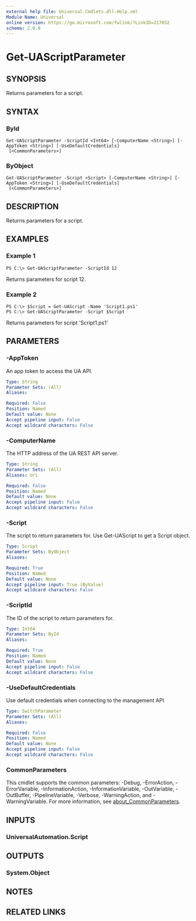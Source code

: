```yaml
---
external help file: Universal.Cmdlets.dll-Help.xml
Module Name: Universal
online version: https://go.microsoft.com/fwlink/?LinkID=217032
schema: 2.0.0
---
```


# Get-UAScriptParameter

## SYNOPSIS
Returns parameters for a script.

## SYNTAX

### ById
```
Get-UAScriptParameter -ScriptId <Int64> [-ComputerName <String>] [-AppToken <String>] [-UseDefaultCredentials]
 [<CommonParameters>]
```

### ByObject
```
Get-UAScriptParameter -Script <Script> [-ComputerName <String>] [-AppToken <String>] [-UseDefaultCredentials]
 [<CommonParameters>]
```

## DESCRIPTION
Returns parameters for a script.

## EXAMPLES

### Example 1
```
PS C:\> Get-UAScriptParameter -ScriptId 12
```

Returns parameters for script 12.

### Example 2
```
PS C:\> $Script = Get-UAScript -Name 'Script1.ps1'
PS C:\> Get-UAScriptParameter -Script $Script
```

Returns parameters for script 'Script1.ps1'

## PARAMETERS

### -AppToken
An app token to access the UA API.

```yaml
Type: String
Parameter Sets: (All)
Aliases:

Required: False
Position: Named
Default value: None
Accept pipeline input: False
Accept wildcard characters: False
```

### -ComputerName
The HTTP address of the UA REST API server.

```yaml
Type: String
Parameter Sets: (All)
Aliases: Uri

Required: False
Position: Named
Default value: None
Accept pipeline input: False
Accept wildcard characters: False
```

### -Script
The script to return parameters for.
Use Get-UAScript to get a Script object.

```yaml
Type: Script
Parameter Sets: ByObject
Aliases:

Required: True
Position: Named
Default value: None
Accept pipeline input: True (ByValue)
Accept wildcard characters: False
```

### -ScriptId
The ID of the script to return parameters for.

```yaml
Type: Int64
Parameter Sets: ById
Aliases:

Required: True
Position: Named
Default value: None
Accept pipeline input: False
Accept wildcard characters: False
```

### -UseDefaultCredentials
Use default credentials when connecting to the management API

```yaml
Type: SwitchParameter
Parameter Sets: (All)
Aliases:

Required: False
Position: Named
Default value: None
Accept pipeline input: False
Accept wildcard characters: False
```

### CommonParameters
This cmdlet supports the common parameters: -Debug, -ErrorAction, -ErrorVariable, -InformationAction, -InformationVariable, -OutVariable, -OutBuffer, -PipelineVariable, -Verbose, -WarningAction, and -WarningVariable. For more information, see [about_CommonParameters](http://go.microsoft.com/fwlink/?LinkID=113216).

## INPUTS

### UniversalAutomation.Script
## OUTPUTS

### System.Object
## NOTES

## RELATED LINKS
